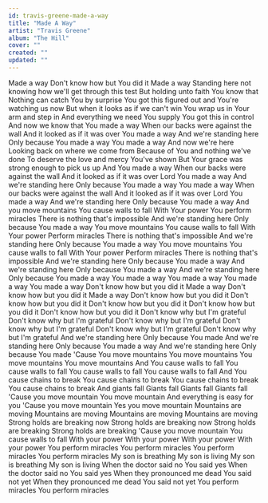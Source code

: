```yaml
---
id: travis-greene-made-a-way
title: "Made A Way"
artist: "Travis Greene"
album: "The Hill"
cover: ""
created: ""
updated: ""
---
```


Made a way
Don't know how but You did it
Made a way
Standing here not knowing how we'll get through this test
But holding unto faith You know that
Nothing can catch You by surprise
You got this figured out and You're watching us now
But when it looks as if we can't win
You wrap us in Your arm and step in
And everything we need You supply
You got this in control
And now we know that
You made a way
When our backs were against the wall
And it looked as if it was over
You made a way
And we're standing here
Only because You made a way
You made a way
And now we're here
Looking back on where we come from
Because of You and nothing we've done
To deserve the love and mercy You've shown
But Your grace was strong enough to pick us up
And You made a way
When our backs were against the wall
And it looked as if it was over
Lord You made a way
And we're standing here
Only because You made a way
You made a way
When our backs were against the wall
And it looked as if it was over
Lord You made a way
And we're standing here
Only because You made a way
And you move mountains
You cause walls to fall
With Your power
You perform miracles
There is nothing that's impossible
And we're standing here
Only because You made a way
You move mountains
You cause walls to fall
With Your power
Perform miracles
There is nothing that's impossible
And we're standing here
Only because You made a way
You move mountains
You cause walls to fall
With Your power
Perform miracles
There is nothing that's impossible
And we're standing here
Only because You made a way
And we're standing here
Only because You made a way
And we're standing here
Only because You made a way
You made a way
You made a way
You made a way
You made a way
Don't know how but you did it
Made a way
Don't know how but you did it
Made a way
Don't know how but you did it
Don't know how but you did it
Don't know how but you did it
Don't know how but you did it
Don't know how but you did it
Don't know why but I'm grateful
Don't know why but I'm grateful
Don't know why but I'm grateful
Don't know why but I'm grateful
Don't know why but I'm grateful
Don't know why but I'm grateful
And we're standing here
Only because You made
And we're standing here
Only because You made a way
And we're standing here
Only because You made
'Cause You move mountains
You move mountains
You move mountains
You move mountains
And You cause walls to fall
You cause walls to fall
You cause walls to fall
You cause walls to fall
And You cause chains to break
You cause chains to break
You cause chains to break
You cause chains to break
And giants fall
Giants fall
Giants fall
Giants fall
'Cause you move mountain
You move mountain
And everything is easy for you
'Cause you move mountain
Yes you move mountain
Mountains are moving
Mountains are moving
Mountains are moving
Mountains are moving
Strong holds are breaking now
Strong holds are breaking now
Strong holds are breaking
Strong holds are breaking
'Cause you move mountain
You cause walls to fall
With your power
With your power
With your power
With your power
You perform miracles
You perform miracles
You perform miracles
You perform miracles
My son is breathing
My son is living
My son is breathing
My son is living
When the doctor said no
You said yes
When the doctor said no
You said yes
When they pronounced me dead
You said not yet
When they pronounced me dead
You said not yet
You perform miracles
You perform miracles